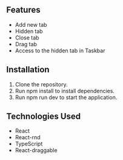 
## Features
- Add new tab
- Hidden tab
- Close tab
- Drag tab
- Access to the hidden tab in Taskbar 

## Installation
1. Clone the repository.
2. Run npm install to install dependencies.
3. Run npm run dev to start the application.

## Technologies Used
- React
- React-rnd
- TypeScript
- React-draggable